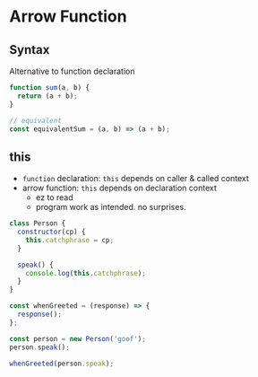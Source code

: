 # Arrow Function

## Syntax
Alternative to function declaration
```javascript
function sum(a, b) {
  return (a + b);
}

// equivalent
const equivalentSum = (a, b) => (a + b);
```

## this
- `function` declaration: `this` depends on caller & called context
- arrow function: `this` depends on declaration context
  - ez to read
  - program work as intended. no surprises.

```javascript
class Person {
  constructor(cp) {
    this.catchphrase = cp;
  }

  speak() {
    console.log(this.catchphrase);
  }
}

const whenGreeted = (response) => {
  response();
};

const person = new Person('goof');
person.speak();

whenGreeted(person.speak);
```
